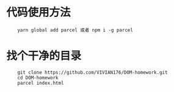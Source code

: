 # 代码使用方法
        yarn global add parcel 或者 npm i -g parcel
# 找个干净的目录
        git clone https://github.com/VIVIAN176/DOM-homework.git
        cd DOM-homework
        parcel index.html

